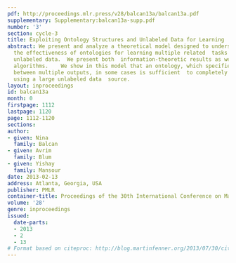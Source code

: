 ```yaml
---
pdf: http://proceedings.mlr.press/v28/balcan13a/balcan13a.pdf
supplementary: Supplementary:balcan13a-supp.pdf
number: '3'
section: cycle-3
title: Exploiting Ontology Structures and Unlabeled Data for Learning
abstract: We present and analyze a theoretical model designed to understand and  explain
  the effectiveness of ontologies for learning multiple related  tasks from primarily
  unlabeled data.  We present both  information-theoretic results as well as efficient
  algorithms.    We show in this model that an ontology, which specifies the  relationships
  between multiple outputs, in some cases is sufficient  to completely learn a classification
  using a large unlabeled data  source.
layout: inproceedings
id: balcan13a
month: 0
firstpage: 1112
lastpage: 1120
page: 1112-1120
sections: 
author:
- given: Nina
  family: Balcan
- given: Avrim
  family: Blum
- given: Yishay
  family: Mansour
date: 2013-02-13
address: Atlanta, Georgia, USA
publisher: PMLR
container-title: Proceedings of the 30th International Conference on Machine Learning
volume: '28'
genre: inproceedings
issued:
  date-parts:
  - 2013
  - 2
  - 13
# Format based on citeproc: http://blog.martinfenner.org/2013/07/30/citeproc-yaml-for-bibliographies/
---
```

